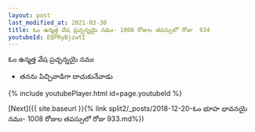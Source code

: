 ```yaml
---
layout: post
last_modified_at: 2021-03-30
title: ఓం ఉన్మత్త వేష ప్రచ్ఛన్నయై నమః- 1008 రోజుల తపస్సులో రోజు  934
youtubeId: EQPRyBjzwtI
---
```

 
 
 ఓం ఉన్మత్త వేష ప్రచ్ఛన్నయై నమః  
 
 -  తనను పిచ్చివాడిగా దాచుకునేవాడు 
 
  
 
  
 
 
 
 
 
 


{% include youtubePlayer.html id=page.youtubeId %}
 
[Next]({{ site.baseurl }}{% link  split2/_posts/2018-12-20-ఓం భూహ భావనయై నమః- 1008 రోజుల తపస్సులో రోజు  933.md%})
 
